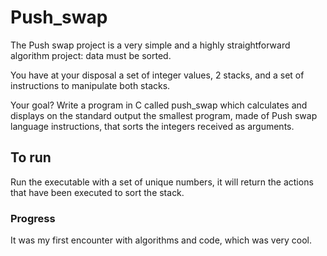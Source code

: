 # Push_swap

The Push swap project is a very simple and a highly straightforward algorithm project:
data must be sorted.

You have at your disposal a set of integer values, 2 stacks, and a set of instructions
to manipulate both stacks.

Your goal? Write a program in C called push_swap which calculates and displays
on the standard output the smallest program, made of Push swap language instructions,
that sorts the integers received as arguments.

## To run

Run the executable with a set of unique numbers, it will return the actions that have been executed to sort the stack.

### Progress

It was my first encounter with algorithms and code, which was very cool.